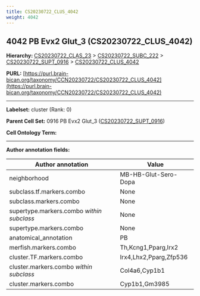 ```yaml
---
title: CS20230722_CLUS_4042
weight: 4042
---
```

## 4042 PB Evx2 Glut_3 (CS20230722_CLUS_4042)
<b>Hierarchy: </b>
[CS20230722_CLAS_23](../CS20230722_CLAS_23) >
[CS20230722_SUBC_222](../CS20230722_SUBC_222) >
[CS20230722_SUPT_0916](../CS20230722_SUPT_0916) >
[CS20230722_CLUS_4042](../CS20230722_CLUS_4042)

**PURL:** [https://purl.brain-bican.org/taxonomy/CCN20230722/CS20230722_CLUS_4042](https://purl.brain-bican.org/taxonomy/CCN20230722/CS20230722_CLUS_4042)

---


**Labelset:** cluster (Rank: 0)

**Parent Cell Set:** 0916 PB Evx2 Glut_3 ([CS20230722_SUPT_0916](../CS20230722_SUPT_0916))



**Cell Ontology Term:** 

[MARKER GENES.]: #


---

[TRANSFERRED ANNOTATIONS.]: #


[AUTHOR ANNOTATION FIELDS.]: #


**Author annotation fields:**

| Author annotation | Value |
|-------------------|-------|
|neighborhood|MB-HB-Glut-Sero-Dopa|
|subclass.tf.markers.combo|None|
|subclass.markers.combo|None|
|supertype.markers.combo _within subclass_|None|
|supertype.markers.combo|None|
|anatomical_annotation|PB|
|merfish.markers.combo|Th,Kcng1,Pparg,Irx2|
|cluster.TF.markers.combo|Irx4,Lhx2,Pparg,Zfp536|
|cluster.markers.combo _within subclass_|Col4a6,Cyp1b1|
|cluster.markers.combo|Cyp1b1,Gm3985|
